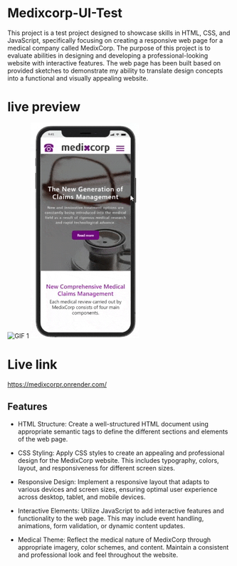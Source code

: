 # Medixcorp-UI-Test
This project is a test project designed to showcase skills in HTML, CSS, and JavaScript, specifically focusing on creating a responsive web page for a medical company called MedixCorp.
The purpose of this project is to evaluate abilities in designing and developing a professional-looking website with interactive features.
The web page has been built based on provided sketches to demonstrate my ability to translate design concepts into a functional and visually appealing website.

# live preview
 ![GIF 1](https://github.com/ronM3/medixcorpr-UI-Test/blob/main/medixcorp-ui-test.gif)   ![GIF 2](https://github.com/ronM3/medixcorpr-UI-Test/blob/main/medixcorp-ui-test-mobile.gif)
 

 
# Live link
https://medixcorpr.onrender.com/

## Features
- HTML Structure: Create a well-structured HTML document using appropriate semantic tags to define the different sections and elements of the web page.

- CSS Styling: Apply CSS styles to create an appealing and professional design for the MedixCorp website. This includes typography, colors, layout, and responsiveness for different screen sizes.

- Responsive Design: Implement a responsive layout that adapts to various devices and screen sizes, ensuring optimal user experience across desktop, tablet, and mobile devices.

- Interactive Elements: Utilize JavaScript to add interactive features and functionality to the web page. This may include event handling, animations, form validation, or dynamic content updates.

- Medical Theme: Reflect the medical nature of MedixCorp through appropriate imagery, color schemes, and content. Maintain a consistent and professional look and feel throughout the website.          
